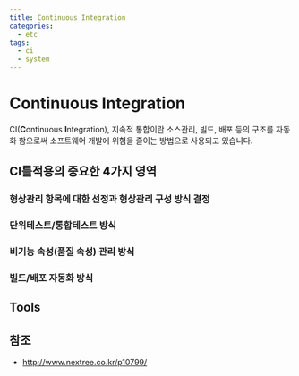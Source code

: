 ```yaml
---
title: Continuous Integration
categories: 
  - etc
tags: 
  - ci
  - system
---
```

# Continuous Integration
CI(**C**ontinuous **I**ntegration), 지속적 통합이란 소스관리, 빌드, 배포 등의 구조를 자동화 함으로써 소프트웨어 개발에 위험을 줄이는 방법으로 사용되고 있습니다.

## CI를적용의 중요한 4가지 영역
### 형상관리 항목에 대한 선정과 형상관리 구성 방식 결정

### 단위테스트/통합테스트 방식

### 비기능 속성(품질 속성) 관리 방식

### 빌드/배포 자동화 방식


## Tools

## 참조
- http://www.nextree.co.kr/p10799/
<!--stackedit_data:
eyJoaXN0b3J5IjpbLTIxMjEwNjMwMzZdfQ==
-->